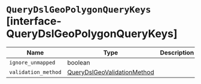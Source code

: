 # `QueryDslGeoPolygonQueryKeys` [interface-QueryDslGeoPolygonQueryKeys]

| Name | Type | Description |
| - | - | - |
| `ignore_unmapped` | boolean | &nbsp; |
| `validation_method` | [QueryDslGeoValidationMethod](./QueryDslGeoValidationMethod.md) | &nbsp; |
